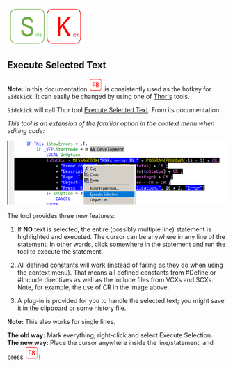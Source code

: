 [![Sidekick](Images/SKLogo.png)](../README.md)

## Execute Selected Text 

**Note:** In this documentation ![`F8`](Images/F8.png) is consistently used as the hotkey for `Sidekick`. It can easily be changed by using one of [Thor's](https://github.com/VFPX/Thor) tools. 

`Sidekick` will call Thor tool [Execute Selected Text](https://github.com/VFPX/Thor/blob/master/Docs/NewsItems/Item_46.md). From its documentation:  

*This tool is an extension of the familiar option in the context menu when editing code:*  

![](Images/Item_46_ExecuteSelection.png)

The tool provides three new features:

1. If **NO** text is selected, the entire (possibly multiple line) statement is highlighted and executed. The cursor can be anywhere in any line of the statement. In other words, click somewhere in the statement and run the tool to execute the statement.

2. All defined constants will work (instead of failing as they do when using the context menu). That means all defined constants from #Define or #Include directives as well as the include files from VCXs and SCXs. Note, for example, the use of CR in the image above.

3. A plug-in is provided for you to handle the selected text; you might save it in the clipboard or some history file.

**Note:** This also works for single lines.

**The old way:** Mark everything, right-click and select Execute Selection.  
**The new way:** Place the cursor anywhere inside the line/statement, and press ![`F8`](Images/F8.png)! 
